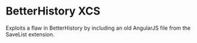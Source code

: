 BetterHistory XCS
=================
Exploits a flaw in BetterHistory by including an old AngularJS file from the
SaveList extension.
